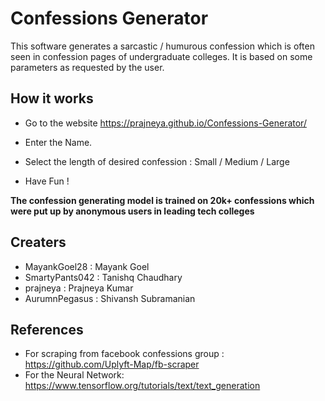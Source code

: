 # Confessions Generator

This software generates a sarcastic / humurous confession which is often seen in confession pages of undergraduate colleges. It is based on some parameters as requested by the user.

## How it works

* Go to the website https://prajneya.github.io/Confessions-Generator/

* Enter the Name.

* Select the length of desired confession : Small / Medium / Large

* Have Fun !

**The confession generating model is trained on 20k+ confessions which were put up by anonymous users in leading tech colleges**


## Creaters

* MayankGoel28 : Mayank Goel
* SmartyPants042   : Tanishq Chaudhary
* prajneya   : Prajneya Kumar
* AurumnPegasus : Shivansh Subramanian


## References

* For scraping from facebook confessions group : https://github.com/Uplyft-Map/fb-scraper
* For the Neural Network: https://www.tensorflow.org/tutorials/text/text_generation
